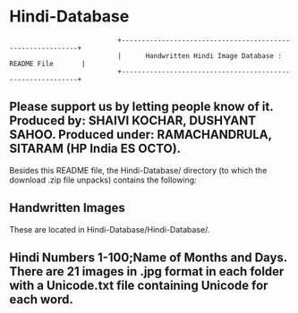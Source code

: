 # Hindi-Database


                               +-----------------------------------------------------------+
                               |      Handwritten Hindi Image Database : README File       |
                               +-----------------------------------------------------------+
Please support us by letting people
know of it.
Produced by:    SHAIVI KOCHAR, DUSHYANT SAHOO.
Produced under: RAMACHANDRULA, SITARAM (HP India ES OCTO).
--------------------------------------------------------------------------------------------------------------------------------

Besides this README file, the Hindi-Database/ directory (to which the
download .zip file unpacks) contains the following:


  Handwritten Images
----------------------

These are located in Hindi-Database/Hindi-Database/.
         
Hindi Numbers 1-100;Name of Months and Days.
There are 21 images in .jpg format in each folder with a Unicode.txt file containing Unicode for each word.
--------------------------------------------------------------------------------------------------------------------------------
